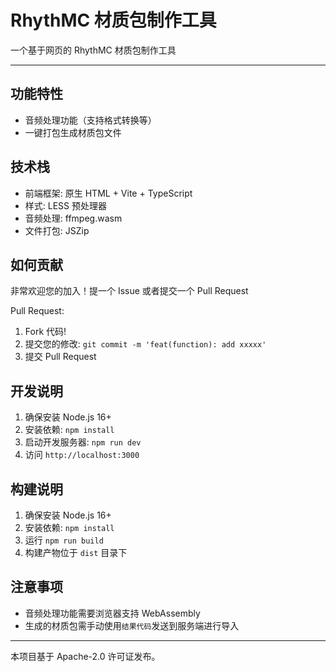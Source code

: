 # RhythMC 材质包制作工具

一个基于网页的 RhythMC 材质包制作工具

---

## 功能特性

- 音频处理功能（支持格式转换等）
- 一键打包生成材质包文件

## 技术栈

- 前端框架: 原生 HTML + Vite + TypeScript
- 样式: LESS 预处理器
- 音频处理: ffmpeg.wasm
- 文件打包: JSZip

## 如何贡献

非常欢迎您的加入！提一个 Issue 或者提交一个 Pull Request

Pull Request:

1. Fork 代码!
2. 提交您的修改: `git commit -m 'feat(function): add xxxxx'`
3. 提交 Pull Request

## 开发说明

1. 确保安装 Node.js 16+
2. 安装依赖: `npm install`
3. 启动开发服务器: `npm run dev`
4. 访问 `http://localhost:3000`

## 构建说明

1. 确保安装 Node.js 16+
2. 安装依赖: `npm install`
3. 运行 `npm run build`
4. 构建产物位于 `dist` 目录下

## 注意事项

- 音频处理功能需要浏览器支持 WebAssembly
- 生成的材质包需手动使用`结果代码`发送到服务端进行导入

---

本项目基于 Apache-2.0 许可证发布。
